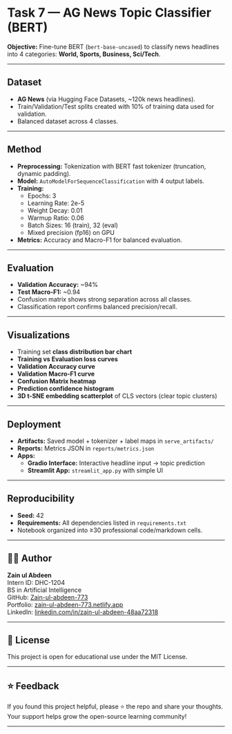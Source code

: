 # Task 7 — AG News Topic Classifier (BERT)

**Objective:** Fine-tune BERT (`bert-base-uncased`) to classify news headlines into 4 categories: **World, Sports, Business, Sci/Tech**.  

---

## Dataset
- **AG News** (via Hugging Face Datasets, ~120k news headlines).  
- Train/Validation/Test splits created with 10% of training data used for validation.  
- Balanced dataset across 4 classes.  

---

## Method
- **Preprocessing:** Tokenization with BERT fast tokenizer (truncation, dynamic padding).  
- **Model:** `AutoModelForSequenceClassification` with 4 output labels.  
- **Training:**  
  - Epochs: 3  
  - Learning Rate: 2e-5  
  - Weight Decay: 0.01  
  - Warmup Ratio: 0.06  
  - Batch Sizes: 16 (train), 32 (eval)  
  - Mixed precision (fp16) on GPU  
- **Metrics:** Accuracy and Macro-F1 for balanced evaluation.  

---

## Evaluation
- **Validation Accuracy:** ~94%  
- **Test Macro-F1:** ~0.94  
- Confusion matrix shows strong separation across all classes.  
- Classification report confirms balanced precision/recall.  

---

## Visualizations
- Training set **class distribution bar chart**  
- **Training vs Evaluation loss curves**  
- **Validation Accuracy curve**  
- **Validation Macro-F1 curve**  
- **Confusion Matrix heatmap**  
- **Prediction confidence histogram**  
- **3D t-SNE embedding scatterplot** of CLS vectors (clear topic clusters)  

---

## Deployment
- **Artifacts:** Saved model + tokenizer + label maps in `serve_artifacts/`  
- **Reports:** Metrics JSON in `reports/metrics.json`  
- **Apps:**  
  - **Gradio Interface:** Interactive headline input → topic prediction  
  - **Streamlit App:** `streamlit_app.py` with simple UI  

---

## Reproducibility
- **Seed:** 42  
- **Requirements:** All dependencies listed in `requirements.txt`  
- Notebook organized into ≥30 professional code/markdown cells.  

---

## 👨‍💻 Author

**Zain ul Abdeen**  
Intern ID: DHC-1204  
BS in Artificial Intelligence  
GitHub: [Zain-ul-abdeen-773](https://github.com/Zain-ul-abdeen-773)  
Portfolio: [zain-ul-abdeen-773.netlify.app](https://zain-ul-abdeen-773.netlify.app/)  
LinkedIn: [linkedin.com/in/zain-ul-abdeen-48aa72318](http://www.linkedin.com/in/zain-ul-abdeen-48aa72318)

---

## 📜 License

This project is open for educational use under the MIT License.

---

## ⭐️ Feedback

If you found this project helpful, please ⭐ the repo and share your thoughts.  
Your support helps grow the open-source learning community!

---
